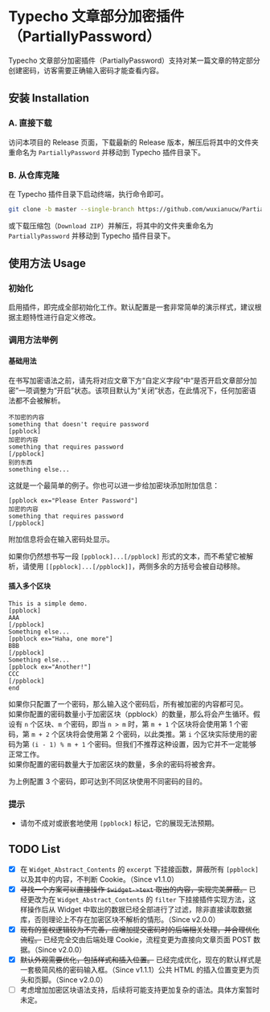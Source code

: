# Typecho 文章部分加密插件（PartiallyPassword）

Typecho 文章部分加密插件（PartiallyPassword）支持对某一篇文章的特定部分创建密码，访客需要正确输入密码才能查看内容。

## 安装 Installation

### A. 直接下载

访问本项目的 Release 页面，下载最新的 Release 版本，解压后将其中的文件夹重命名为 `PartiallyPassword` 并移动到 Typecho 插件目录下。

### B. 从仓库克隆

在 Typecho 插件目录下启动终端，执行命令即可。

```bash
git clone -b master --single-branch https://github.com/wuxianucw/PartiallyPassword.git
```

或下载压缩包（`Download ZIP`）并解压，将其中的文件夹重命名为 `PartiallyPassword` 并移动到 Typecho 插件目录下。

## 使用方法 Usage

### 初始化

启用插件，即完成全部初始化工作。默认配置是一套非常简单的演示样式，建议根据主题特性进行自定义修改。

### 调用方法举例

#### 基础用法

在书写加密语法之前，请先将对应文章下方“自定义字段”中“是否开启文章部分加密”一项调整为“开启”状态。该项目默认为“关闭”状态，在此情况下，任何加密语法都不会被解析。

```text
不加密的内容
something that doesn't require password
[ppblock]
加密的内容
something that requires password
[/ppblock]
别的东西
something else...
```

这就是一个最简单的例子。你也可以进一步给加密块添加附加信息：

```text
[ppblock ex="Please Enter Password"]
加密的内容
something that requires password
[/ppblock]
```

附加信息将会在输入密码处显示。

如果你仍然想书写一段 `[ppblock]...[/ppblock]` 形式的文本，而不希望它被解析，请使用 `[[ppblock]...[/ppblock]]`，两侧多余的方括号会被自动移除。

#### 插入多个区块

```text
This is a simple demo.
[ppblock]
AAA
[/ppblock]
Something else...
[ppblock ex="Haha, one more"]
BBB
[/ppblock]
Something else...
[ppblock ex="Another!"]
CCC
[/ppblock]
end
```

如果你只配置了一个密码，那么输入这个密码后，所有被加密的内容都可见。  
如果你配置的密码数量小于加密区块（ppblock）的数量，那么将会产生循环。假设有 `n` 个区块、`m` 个密码，即当 `n > m` 时，第 `m + 1` 个区块将会使用第 1 个密码，第 `m + 2` 个区块将会使用第 2 个密码，以此类推。第 `i` 个区块实际使用的密码为第 `(i - 1) % m + 1` 个密码。但我们不推荐这种设置，因为它并不一定能够正常工作。  
如果你配置的密码数量大于加密区块的数量，多余的密码将被舍弃。

为上例配置 3 个密码，即可达到不同区块使用不同密码的目的。

### 提示

- 请勿不成对或嵌套地使用 `[ppblock]` 标记，它的展现无法预期。  

## TODO List

- [x] 在 `Widget_Abstract_Contents` 的 `excerpt` 下挂接函数，屏蔽所有 `[ppblock]` 以及其中的内容，不判断 Cookie。（Since v1.1.0）
- [x] ~~寻找一个方案可以直接操作 `$widget->text` 取出的内容，实现完美屏蔽。~~ 已经更改为在 `Widget_Abstract_Contents` 的 `filter` 下挂接插件实现方法，这样操作后从 Widget 中取出的数据已经全部进行了过滤，除非直接读取数据库，否则理论上不存在加密区块不解析的情形。（Since v2.0.0）
- [x] ~~现有的鉴权逻辑较为不完善，应增加提交密码时的后端相关处理，并合理优化流程。~~ 已经完全交由后端处理 Cookie，流程变更为直接向文章页面 POST 数据。（Since v2.0.0）
- [x] ~~默认外观需要优化，包括样式和插入位置。~~ 已经完成优化，现在的默认样式是一套极简风格的密码输入框。（Since v1.1.1）公共 HTML 的插入位置变更为页头和页脚。（Since v2.0.0）
- [ ] 考虑增加加密区块语法支持，后续将可能支持更加复杂的语法。具体方案暂时未定。
